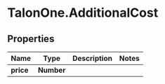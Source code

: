 # TalonOne.AdditionalCost

## Properties

Name | Type | Description | Notes
------------ | ------------- | ------------- | -------------
**price** | **Number** |  | 


